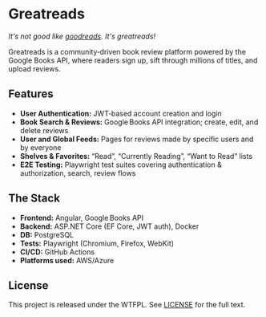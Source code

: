 # Greatreads

*It's not good like [goodreads](https://www.goodreads.com/). It's greatreads!*

Greatreads is a community‑driven book review platform powered by the Google Books API, where readers sign up, sift through millions of titles, and upload reviews.

## Features

- **User Authentication:** JWT‑based account creation and login
- **Book Search & Reviews:** Google Books API integration; create, edit, and delete reviews
- **User and Global Feeds:** Pages for reviews made by specific users and by everyone
- **Shelves & Favorites:** “Read”, “Currently Reading”, “Want to Read” lists
- **E2E Testing:** Playwright test suites covering authentication & authorization, search, review flows 

## The Stack
- **Frontend:** Angular, Google Books API
- **Backend:** ASP.NET Core (EF Core, JWT auth), Docker
- **DB:** PostgreSQL
- **Tests:** Playwright (Chromium, Firefox, WebKit)
- **CI/CD:** GitHub Actions
- **Platforms used:** AWS/Azure

## License
This project is released under the WTFPL. See [LICENSE](LICENSE) for the full text.